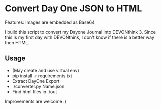 # Convert Day One JSON to HTML

Features: Images are embedded as Base64

I build this script to convert my Dayone Journal into DEVONthink 3.
Since this is my first day with DEVONthink, I don't know if there is a better way then HTML.

## Usage

* (May create and use virtual env)
* pip install -r requirements.txt
* Extract DayOne Export
* ./converter.py Name.json
* Find html files in ./out

Improvements are welcome :)
